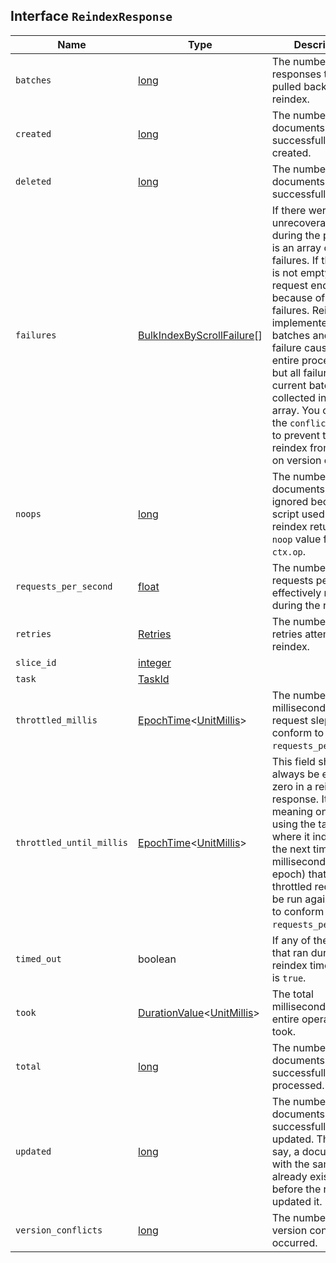 ## Interface `ReindexResponse`

| Name | Type | Description |
| - | - | - |
| `batches` | [long](./long.md) | The number of scroll responses that were pulled back by the reindex. |
| `created` | [long](./long.md) | The number of documents that were successfully created. |
| `deleted` | [long](./long.md) | The number of documents that were successfully deleted. |
| `failures` | [BulkIndexByScrollFailure](./BulkIndexByScrollFailure.md)[] | If there were any unrecoverable errors during the process, it is an array of those failures. If this array is not empty, the request ended because of those failures. Reindex is implemented using batches and any failure causes the entire process to end but all failures in the current batch are collected into the array. You can use the `conflicts` option to prevent the reindex from ending on version conflicts. |
| `noops` | [long](./long.md) | The number of documents that were ignored because the script used for the reindex returned a `noop` value for `ctx.op`. |
| `requests_per_second` | [float](./float.md) | The number of requests per second effectively run during the reindex. |
| `retries` | [Retries](./Retries.md) | The number of retries attempted by reindex. |
| `slice_id` | [integer](./integer.md) | &nbsp; |
| `task` | [TaskId](./TaskId.md) | &nbsp; |
| `throttled_millis` | [EpochTime](./EpochTime.md)<[UnitMillis](./UnitMillis.md)> | The number of milliseconds the request slept to conform to `requests_per_second`. |
| `throttled_until_millis` | [EpochTime](./EpochTime.md)<[UnitMillis](./UnitMillis.md)> | This field should always be equal to zero in a reindex response. It has meaning only when using the task API, where it indicates the next time (in milliseconds since epoch) that a throttled request will be run again in order to conform to `requests_per_second`. |
| `timed_out` | boolean | If any of the requests that ran during the reindex timed out, it is `true`. |
| `took` | [DurationValue](./DurationValue.md)<[UnitMillis](./UnitMillis.md)> | The total milliseconds the entire operation took. |
| `total` | [long](./long.md) | The number of documents that were successfully processed. |
| `updated` | [long](./long.md) | The number of documents that were successfully updated. That is to say, a document with the same ID already existed before the reindex updated it. |
| `version_conflicts` | [long](./long.md) | The number of version conflicts that occurred. |
